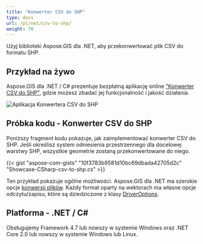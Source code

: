 ```yaml
---
title: "Konwerter CSV do SHP"
type: docs
url: /pl/net/csv-to-shp/
weight: 70
---
```


Użyj biblioteki Aspose.GIS dla .NET, aby przekonwertować plik CSV do formatu SHP.

## **Przykład na żywo**

Aspose.GIS dla .NET / C# prezentuje bezpłatną aplikację online ["Konwerter CSV do SHP"](https://products.aspose.app/gis/conversion/csv-to-shp), gdzie możesz zbadać jej funkcjonalność i jakość działania.

![Aplikacja Konwertera CSV do SHP](conversion.png)

## **Próbka kodu - Konwerter CSV do SHP**

Poniższy fragment kodu pokazuje, jak zaimplementować konwerter CSV do SHP. Jeśli określisz system odniesienia przestrzennego dla docelowej warstwy SHP, wszystkie geometrie zostaną przekonwertowane do niego. 

{{< gist "aspose-com-gists" "10f3783b9581d10bc69dbada42705d2c" "Showcase-CSharp-csv-to-shp.cs" >}}

Ten przykład pokazuje ogólne możliwości. Aspose.GIS dla .NET ma szerokie opcje [konwersji plików](https://docs.aspose.com/gis/net/vector-layers/). Każdy format oparty na wektorach ma własne opcje odczytu/zapisu, które są dziedziczone z klasy [DriverOptions](https://reference.aspose.com/gis/net/aspose.gis/driveroptions).

## **Platforma - .NET / C#**

Obsługujemy Framework 4.7 lub nowszy w systemie Windows oraz .NET Core 2.0 lub nowszy w systemie Windows lub Linux.

